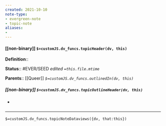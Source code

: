 ```yaml
---
created: 2021-10-10
note-type: 
- evergreen-note
- topic-note
aliases:
- 
---
```


#### [[non-binary]] `$=customJS.dv_funcs.topicHeader(dv, this)`

**Definition**:: 

**Status**:: #EVER/SEED 
*edited `=this.file.mtime`*

**Parents**:: [[Queer]]
*`$=customJS.dv_funcs.outlinedIn(dv, this)`*

##### [[non-binary]] `$=customJS.dv_funcs.topicOutlineHeader(dv, this)`

- 

### <hr class="dataviews"/>

`$=customJS.dv_funcs.topicNoteDataviews({dv, that:this})`

